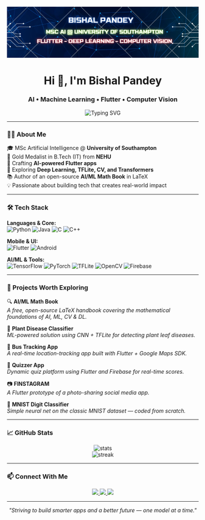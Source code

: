<!-- 🎯 Banner -->
<p align="center">
  <img src="banner.png" alt="Bishal Pandey Banner" />
</p>

<h1 align="center">Hi 👋, I'm Bishal Pandey</h1>
<h3 align="center">AI • Machine Learning • Flutter • Computer Vision</h3>

<p align="center">
  <img src="https://readme-typing-svg.demolab.com?font=Fira+Code&duration=3000&pause=1000&center=true&vCenter=true&width=500&height=50&lines=MSc+AI+@+University+of+Southampton;Flutter+%2B+TFLite+App+Developer;Computer+Vision+%7C+Deep+Learning+Enthusiast;Open+Source+and+AI+Research+Lover" alt="Typing SVG" />
</p>

---

### 🧑‍💻 About Me

🎓 MSc Artificial Intelligence @ **University of Southampton**  
🏅 Gold Medalist in B.Tech (IT) from **NEHU**  
📱 Crafting **AI-powered Flutter apps**  
🧠 Exploring **Deep Learning, TFLite, CV, and Transformers**  
📚 Author of an open-source **AI/ML Math Book** in LaTeX  
💡 Passionate about building tech that creates real-world impact  

---

### 🛠️ Tech Stack

**Languages & Core:**  
![Python](https://img.shields.io/badge/Python-3670A0?style=for-the-badge&logo=python&logoColor=white)
![Java](https://img.shields.io/badge/Java-ED8B00?style=for-the-badge&logo=openjdk&logoColor=white)
![C](https://img.shields.io/badge/C-00599C?style=for-the-badge&logo=c&logoColor=white)
![C++](https://img.shields.io/badge/C++-004482?style=for-the-badge&logo=cplusplus&logoColor=white)

**Mobile & UI:**  
![Flutter](https://img.shields.io/badge/Flutter-02569B?style=for-the-badge&logo=flutter&logoColor=white)
![Android](https://img.shields.io/badge/Android-3DDC84?style=for-the-badge&logo=android&logoColor=white)

**AI/ML & Tools:**  
![TensorFlow](https://img.shields.io/badge/TensorFlow-FF6F00?style=for-the-badge&logo=tensorflow&logoColor=white)
![PyTorch](https://img.shields.io/badge/PyTorch-EE4C2C?style=for-the-badge&logo=pytorch&logoColor=white)
![TFLite](https://img.shields.io/badge/TFLite-4285F4?style=for-the-badge&logo=tensorflow&logoColor=white)
![OpenCV](https://img.shields.io/badge/OpenCV-5C3EE8?style=for-the-badge&logo=opencv&logoColor=white)
![Firebase](https://img.shields.io/badge/Firebase-FFCA28?style=for-the-badge&logo=firebase&logoColor=black)

---

### 🚀 Projects Worth Exploring

🔍 **AI/ML Math Book**  
*A free, open-source LaTeX handbook covering the mathematical foundations of AI, ML, CV & DL.*

🌿 **Plant Disease Classifier**  
*ML-powered solution using CNN + TFLite for detecting plant leaf diseases.*

🚌 **Bus Tracking App**  
*A real-time location-tracking app built with Flutter + Google Maps SDK.*

📲 **Quizzer App**  
*Dynamic quiz platform using Flutter and Firebase for real-time scores.*

📷 **FINSTAGRAM**  
*A Flutter prototype of a photo-sharing social media app.*

🧮 **MNIST Digit Classifier**  
*Simple neural net on the classic MNIST dataset — coded from scratch.*

---

### 📈 GitHub Stats

<p align="center">
  <img src="https://github-readme-stats.vercel.app/api?username=Prakashbishal&show_icons=true&theme=react&count_private=true&hide=issues&custom_title=GitHub+Stats" alt="stats" />
  <br/>
  <img src="https://github-readme-streak-stats.herokuapp.com/?user=Prakashbishal&theme=react" alt="streak" />
</p>

---

### 📫 Connect With Me

<p align="center">
  <a href="https://www.linkedin.com/in/bishal-pandey-78080230b" target="_blank">
    <img src="https://img.shields.io/badge/LinkedIn-blue?style=for-the-badge&logo=linkedin&logoColor=white" />
  </a>
  <a href="mailto:prakashbishal1973@gmail.com">
    <img src="https://img.shields.io/badge/Email-gmail-red?style=for-the-badge&logo=gmail&logoColor=white" />
  </a>
  <a href="https://github.com/Prakashbishal">
    <img src="https://img.shields.io/badge/GitHub-black?style=for-the-badge&logo=github&logoColor=white" />
  </a>
</p>

---

<p align="center"><i>"Striving to build smarter apps and a better future — one model at a time."</i></p>
